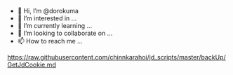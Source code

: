- 👋 Hi, I’m @dorokuma
- 👀 I’m interested in ...
- 🌱 I’m currently learning ...
- 💞️ I’m looking to collaborate on ...
- 📫 How to reach me ...

<!---
dorokuma/dorokuma is a ✨ special ✨ repository because its `README.md` (this file) appears on your GitHub profile.
You can click the Preview link to take a look at your changes.
--->

https://raw.githubusercontent.com/chinnkarahoi/jd_scripts/master/backUp/GetJdCookie.md

